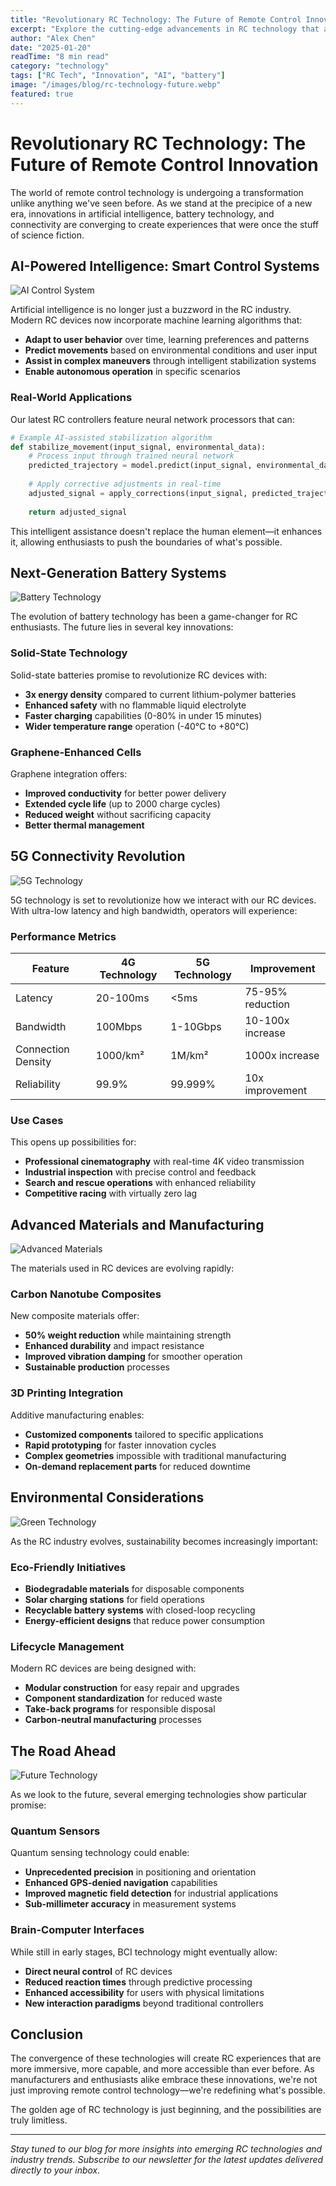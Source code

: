 ```yaml
---
title: "Revolutionary RC Technology: The Future of Remote Control Innovation"
excerpt: "Explore the cutting-edge advancements in RC technology that are reshaping the industry. From AI-powered controls to next-generation battery systems, discover what's next."
author: "Alex Chen"
date: "2025-01-20"
readTime: "8 min read"
category: "technology"
tags: ["RC Tech", "Innovation", "AI", "battery"]
image: "/images/blog/rc-technology-future.webp"
featured: true
---
```


# Revolutionary RC Technology: The Future of Remote Control Innovation

The world of remote control technology is undergoing a transformation unlike anything we've seen before. As we stand at the precipice of a new era, innovations in artificial intelligence, battery technology, and connectivity are converging to create experiences that were once the stuff of science fiction.

## AI-Powered Intelligence: Smart Control Systems

![AI Control System](/images/blog/ai-control-system.webp)

Artificial intelligence is no longer just a buzzword in the RC industry. Modern RC devices now incorporate machine learning algorithms that:

- **Adapt to user behavior** over time, learning preferences and patterns
- **Predict movements** based on environmental conditions and user input
- **Assist in complex maneuvers** through intelligent stabilization systems
- **Enable autonomous operation** in specific scenarios

### Real-World Applications

Our latest RC controllers feature neural network processors that can:

```python
# Example AI-assisted stabilization algorithm
def stabilize_movement(input_signal, environmental_data):
    # Process input through trained neural network
    predicted_trajectory = model.predict(input_signal, environmental_data)
    
    # Apply corrective adjustments in real-time
    adjusted_signal = apply_corrections(input_signal, predicted_trajectory)
    
    return adjusted_signal
```

This intelligent assistance doesn't replace the human element—it enhances it, allowing enthusiasts to push the boundaries of what's possible.

## Next-Generation Battery Systems

![Battery Technology](/images/blog/battery-technology.webp)

The evolution of battery technology has been a game-changer for RC enthusiasts. The future lies in several key innovations:

### Solid-State Technology

Solid-state batteries promise to revolutionize RC devices with:

- **3x energy density** compared to current lithium-polymer batteries
- **Enhanced safety** with no flammable liquid electrolyte
- **Faster charging** capabilities (0-80% in under 15 minutes)
- **Wider temperature range** operation (-40°C to +80°C)

### Graphene-Enhanced Cells

Graphene integration offers:

- **Improved conductivity** for better power delivery
- **Extended cycle life** (up to 2000 charge cycles)
- **Reduced weight** without sacrificing capacity
- **Better thermal management**

## 5G Connectivity Revolution

![5G Technology](/images/blog/5g-connectivity.webp)

5G technology is set to revolutionize how we interact with our RC devices. With ultra-low latency and high bandwidth, operators will experience:

### Performance Metrics

| Feature | 4G Technology | 5G Technology | Improvement |
|---------|---------------|---------------|-------------|
| Latency | 20-100ms | <5ms | 75-95% reduction |
| Bandwidth | 100Mbps | 1-10Gbps | 10-100x increase |
| Connection Density | 1000/km² | 1M/km² | 1000x increase |
| Reliability | 99.9% | 99.999% | 10x improvement |

### Use Cases

This opens up possibilities for:

- **Professional cinematography** with real-time 4K video transmission
- **Industrial inspection** with precise control and feedback
- **Search and rescue operations** with enhanced reliability
- **Competitive racing** with virtually zero lag

## Advanced Materials and Manufacturing

![Advanced Materials](/images/blog/advanced-materials.webp)

The materials used in RC devices are evolving rapidly:

### Carbon Nanotube Composites

New composite materials offer:

- **50% weight reduction** while maintaining strength
- **Enhanced durability** and impact resistance
- **Improved vibration damping** for smoother operation
- **Sustainable production** processes

### 3D Printing Integration

Additive manufacturing enables:

- **Customized components** tailored to specific applications
- **Rapid prototyping** for faster innovation cycles
- **Complex geometries** impossible with traditional manufacturing
- **On-demand replacement parts** for reduced downtime

## Environmental Considerations

![Green Technology](/images/blog/green-technology.webp)

As the RC industry evolves, sustainability becomes increasingly important:

### Eco-Friendly Initiatives

- **Biodegradable materials** for disposable components
- **Solar charging stations** for field operations
- **Recyclable battery systems** with closed-loop recycling
- **Energy-efficient designs** that reduce power consumption

### Lifecycle Management

Modern RC devices are being designed with:

- **Modular construction** for easy repair and upgrades
- **Component standardization** for reduced waste
- **Take-back programs** for responsible disposal
- **Carbon-neutral manufacturing** processes

## The Road Ahead

![Future Technology](/images/blog/future-technology.webp)

As we look to the future, several emerging technologies show particular promise:

### Quantum Sensors

Quantum sensing technology could enable:

- **Unprecedented precision** in positioning and orientation
- **Enhanced GPS-denied navigation** capabilities
- **Improved magnetic field detection** for industrial applications
- **Sub-millimeter accuracy** in measurement systems

### Brain-Computer Interfaces

While still in early stages, BCI technology might eventually allow:

- **Direct neural control** of RC devices
- **Reduced reaction times** through predictive processing
- **Enhanced accessibility** for users with physical limitations
- **New interaction paradigms** beyond traditional controllers

## Conclusion

The convergence of these technologies will create RC experiences that are more immersive, more capable, and more accessible than ever before. As manufacturers and enthusiasts alike embrace these innovations, we're not just improving remote control technology—we're redefining what's possible.

The golden age of RC technology is just beginning, and the possibilities are truly limitless.

---

*Stay tuned to our blog for more insights into emerging RC technologies and industry trends. Subscribe to our newsletter for the latest updates delivered directly to your inbox.*